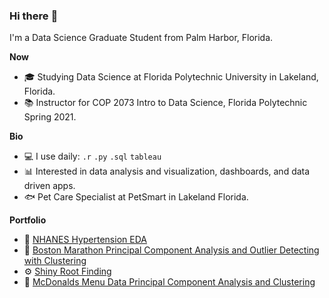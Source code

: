 ### Hi there :wave:

I'm a Data Science Graduate Student from Palm Harbor, Florida.

**Now**

- :mortar_board: Studying Data Science at Florida Polytechnic University in Lakeland, Florida. 
- :books: Instructor for COP 2073 Intro to Data Science, Florida Polytechnic Spring 2021.

**Bio**

- :computer: I use daily: `.r` `.py` `.sql` `tableau`
- :bar_chart: Interested in data analysis and visualization, dashboards, and data driven apps.
- :fish: Pet Care Specialist at PetSmart in Lakeland Florida.


**Portfolio**

- :pill: [NHANES Hypertension EDA](https://github.com/ethandbard/NHANES-Hypertension-EDA)
- :runner: [Boston Marathon Principal Component Analysis and Outlier Detecting with Clustering](https://github.com/ethandbard/BostonMarathonAnalysis2017)
- :gear: [Shiny Root Finding](https://github.com/ethandbard/ShinyRootFinding)
- :fries: [McDonalds Menu Data Principal Component Analysis and Clustering](https://github.com/ethandbard/McDonalds_Analysis)

